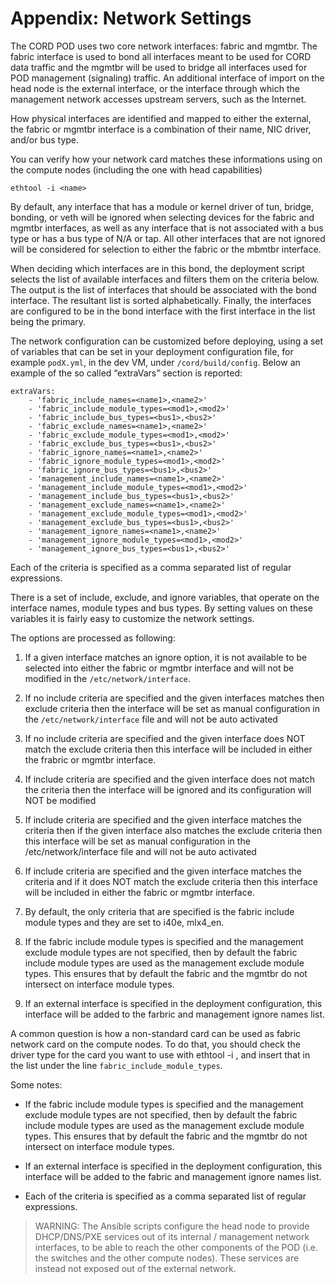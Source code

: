 # Appendix:  Network Settings 

The CORD POD uses two core network interfaces: fabric and mgmtbr. 
The fabric interface is used to bond all interfaces meant to be used for CORD data traffic and the mgmtbr will be used to bridge all interfaces used for POD management (signaling) traffic. An additional interface of import on the head node is the external interface, or the interface through which the management network accesses upstream servers, such as the Internet. 

How physical interfaces are identified and mapped to either the external, the fabric or mgmtbr interface is a combination of their name, NIC driver, and/or bus type. 

You can verify how your network card matches these informations using on the compute nodes (including the one with head capabilities) 

```
ethtool -i <name>
```

By default, any interface that has a module or kernel driver of tun, bridge, bonding, or veth will be ignored when selecting devices for the fabric and mgmtbr interfaces, as well as any interface that is not associated with a bus type or has a bus type of N/A or tap. All other interfaces that are not ignored will be considered for selection to either the fabric or the mbmtbr interface. 

When deciding which interfaces are in this bond, the deployment script selects the list of available interfaces and filters them on the criteria below. The output is the list of interfaces that should be associated with the bond interface. The resultant list is sorted alphabetically. Finally, the interfaces are configured to be in the bond interface with the first interface in the list being the primary. 

The network configuration can be customized before deploying, using a set of variables that can be set in your deployment configuration file, for example `podX.yml`, in the dev VM, under `/cord/build/config`. 
Below an example of the so called “extraVars” section is reported:

```
extraVars:
    - 'fabric_include_names=<name1>,<name2>' 
    - 'fabric_include_module_types=<mod1>,<mod2>' 
    - 'fabric_include_bus_types=<bus1>,<bus2>' 
    - 'fabric_exclude_names=<name1>,<name2>' 
    - 'fabric_exclude_module_types=<mod1>,<mod2>' 
    - 'fabric_exclude_bus_types=<bus1>,<bus2>' 
    - 'fabric_ignore_names=<name1>,<name2>' 
    - 'fabric_ignore_module_types=<mod1>,<mod2>' 
    - 'fabric_ignore_bus_types=<bus1>,<bus2>' 
    - 'management_include_names=<name1>,<name2>' 
    - 'management_include_module_types=<mod1>,<mod2>' 
    - 'management_include_bus_types=<bus1>,<bus2>' 
    - 'management_exclude_names=<name1>,<name2>' 
    - 'management_exclude_module_types=<mod1>,<mod2>' 
    - 'management_exclude_bus_types=<bus1>,<bus2>' 
    - 'management_ignore_names=<name1>,<name2>' 
    - 'management_ignore_module_types=<mod1>,<mod2>' 
    - 'management_ignore_bus_types=<bus1>,<bus2>' 
```

Each of the criteria is specified as a comma separated list of regular expressions. 

There is a set of include, exclude, and ignore variables, that operate on the interface names, module types and bus types. By setting values on these variables it is fairly easy to customize the network settings. 

The options are processed as following:

1. If a given interface matches an ignore option, it is not available to be selected into either the fabric or mgmtbr interface and will not be modified in the `/etc/network/interface`. 

2. If no include criteria are specified and the given interfaces matches then exclude criteria then the interface will be set as manual configuration in the `/etc/network/interface` file and will not be auto activated 

3. If no include criteria are specified and the given interface does NOT match the exclude criteria then this interface will be included in either the frabric or mgmtbr interface. 

4. If include criteria are specified and the given interface does not match the criteria then the interface will be ignored and its configuration will NOT be modified 

5. If include criteria are specified and the given interface matches the criteria then if the given interface also matches the exclude criteria then this interface will be set as manual configuration in the /etc/network/interface file and will not be auto activated 

6. If include criteria are specified and the given interface matches the criteria and if it does NOT match the exclude criteria then this interface will be included in either the fabric or mgmtbr interface. 

7. By default, the only criteria that are specified is the fabric include module types and they are set to i40e, mlx4_en. 

8. If the fabric include module types is specified and the management exclude module types are not specified, then by default the fabric include module types are used as the management exclude module types. This ensures that by default the fabric and the mgmtbr do not intersect on interface module types. 

9. If an external interface is specified in the deployment configuration, this interface will be added to the farbric and management ignore names list. 

A common question is how a non-standard card can be used as fabric network card on the compute nodes. To do that, you should check the driver type for the card you want to use with ethtool -i <name>, and insert that in the list under the line `fabric_include_module_types`. 

Some notes:

* If the fabric include module types is specified and the management exclude module types are not specified, then by default the fabric include module types are used as the management exclude module types. This ensures that by default the fabric and the mgmtbr do not intersect on interface module types. 

* If an external interface is specified in the deployment configuration, this interface will be added to the fabric and management ignore names list. 

* Each of the criteria is specified as a comma separated list of regular expressions. 

>WARNING: The Ansible scripts configure the head node to provide DHCP/DNS/PXE services out of its internal / management network interfaces, to be able to reach the other components of the POD (i.e. the switches and the other compute nodes). These services are instead not exposed out of the external network. 

